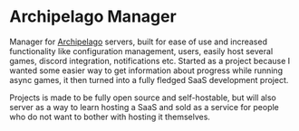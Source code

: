# Archipelago Manager
Manager for [Archipelago](https://github.com/Archipelago-Manager) servers, built for ease of use and increased functionality like configuration management, users, easily host several games, discord integration, notifications etc.
Started as a project because I wanted some easier way to get information about progress while running async games, it then turned into a fully fledged SaaS development project.

Projects is made to be fully open source and self-hostable, but will also server as a way to learn hosting a SaaS and sold as a service for people who do not want to bother with hosting it themselves.
